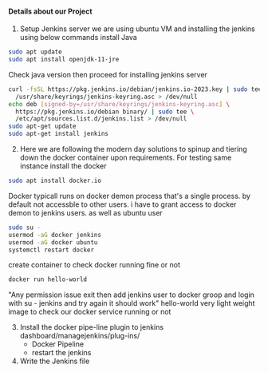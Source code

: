 #### Details about our Project
1. Setup Jenkins server 
we are using ubuntu VM and installing the jenkins using below commands
install Java
```sh
sudo apt update
sudo apt install openjdk-11-jre
```
Check java version
then proceed for installing jenkins server
```sh
curl -fsSL https://pkg.jenkins.io/debian/jenkins.io-2023.key | sudo tee \
  /usr/share/keyrings/jenkins-keyring.asc > /dev/null
echo deb [signed-by=/usr/share/keyrings/jenkins-keyring.asc] \
  https://pkg.jenkins.io/debian binary/ | sudo tee \
  /etc/apt/sources.list.d/jenkins.list > /dev/null
sudo apt-get update
sudo apt-get install jenkins
```
2. Here we are following the modern day solutions to spinup and tiering down the docker container upon requirements. For testing same instance install the docker
```sh
sudo apt install docker.io
```
Docker typicall runs on docker demon process that's a single process. by default not accessble to other users. i have to grant access to docker demon to jenkins users. as well as ubuntu user 
```sh
sudo su -
usermod -aG docker jenkins
usermod -aG docker ubuntu
systemctl restart docker
```
create container to check docker running fine or not
```sh
docker run hello-world
```
"Any permission issue exit then add jenkins user to docker groop and login with su - jenkins and try again it should work"
hello-world very light weight image to check our docker service running or not

3. Install the docker pipe-line plugin to jenkins
    dashboard/managejenkins/plug-ins/
    - Docker Pipeline
    - restart the jenkins
4. Write the Jenkins file



